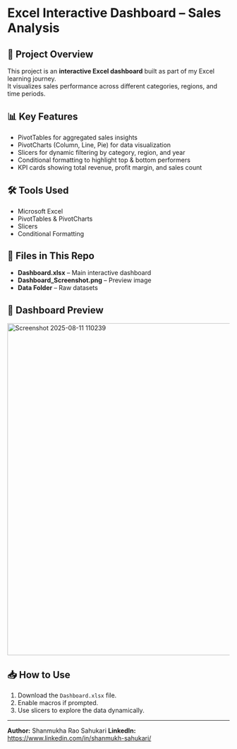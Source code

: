 # Excel Interactive Dashboard – Sales Analysis

## 📌 Project Overview
This project is an **interactive Excel dashboard** built as part of my Excel learning journey.  
It visualizes sales performance across different categories, regions, and time periods.

## 📊 Key Features
- PivotTables for aggregated sales insights  
- PivotCharts (Column, Line, Pie) for data visualization  
- Slicers for dynamic filtering by category, region, and year  
- Conditional formatting to highlight top & bottom performers  
- KPI cards showing total revenue, profit margin, and sales count

## 🛠 Tools Used
- Microsoft Excel
- PivotTables & PivotCharts
- Slicers
- Conditional Formatting

## 📂 Files in This Repo
- **Dashboard.xlsx** – Main interactive dashboard
- **Dashboard_Screenshot.png** – Preview image
- **Data Folder** – Raw datasets

## 📸 Dashboard Preview
<img width="1812" height="751" alt="Screenshot 2025-08-11 110239" src="https://github.com/user-attachments/assets/d6374129-7a6d-450f-b84e-7a86a1816ffe" />


## 📥 How to Use
1. Download the `Dashboard.xlsx` file.
2. Enable macros if prompted.
3. Use slicers to explore the data dynamically.

---
**Author:** Shanmukha Rao Sahukari
**LinkedIn:** https://www.linkedin.com/in/shanmukh-sahukari/
